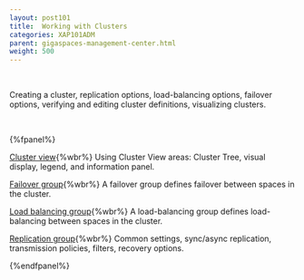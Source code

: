 ```yaml
---
layout: post101
title:  Working with Clusters
categories: XAP101ADM
parent: gigaspaces-management-center.html
weight: 500
---
```


<br>

Creating a cluster, replication options, load-balancing options, failover options, verifying and editing cluster definitions, visualizing clusters.


<br>

{%fpanel%}

[Cluster view](./cluster-view---gigaspaces-browser.html){%wbr%}
Using Cluster View areas: Cluster Tree, visual display, legend, and information panel.

[Failover group](./failover-group---gigaspaces-browser.html){%wbr%}
A failover group defines failover between spaces in the cluster.

[Load balancing group](./load-balancing-group---gigaspaces-browser.html){%wbr%}
A load-balancing group defines load-balancing between spaces in the cluster.

[Replication group](./replication-group---gigaspaces-browser.html){%wbr%}
Common settings, sync/async replication, transmission policies, filters, recovery options.


{%endfpanel%}



